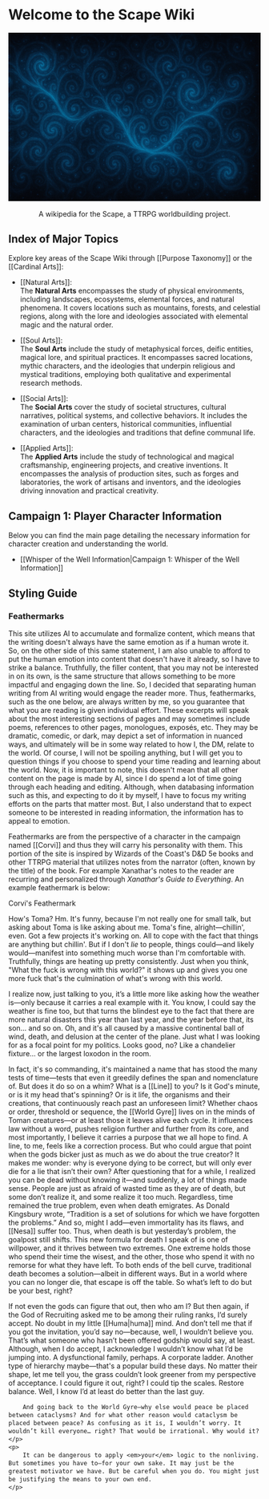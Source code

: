 <!-- wiki-header-section:start -->
# Welcome to the Scape Wiki

![Sourcewaters](wiki_images/Sourcewaters%204.png)

<p style="text-align:center;">A wikipedia for the Scape, a TTRPG worldbuilding project.</p>

<!-- wiki-header-section:end -->

## Index of Major Topics

Explore key areas of the Scape Wiki through [[Purpose Taxonomy]] or the [[Cardinal Arts]]:

- [[Natural Arts]]:  
  The **Natural Arts** encompasses the study of physical environments, including landscapes, ecosystems, elemental forces, and natural phenomena. 
  It covers locations such as mountains, forests, and celestial regions, along with the lore and ideologies associated with elemental magic and the natural order.

- [[Soul Arts]]:  
  The **Soul Arts** include the study of metaphysical forces, deific entities, magical lore, and spiritual practices. It encompasses sacred locations, mythic characters, and the ideologies that underpin religious and mystical traditions, employing both qualitative and experimental research methods.

- [[Social Arts]]:  
  The **Social Arts** cover the study of societal structures, cultural narratives, political systems, and collective behaviors. It includes the examination of urban centers, historical communities, influential characters, and the ideologies and traditions that define communal life.

- [[Applied Arts]]:  
  The **Applied Arts** include the study of technological and magical craftsmanship, engineering projects, and creative inventions. It encompasses the analysis of production sites, such as forges and laboratories, the work of artisans and inventors, and the ideologies driving innovation and practical creativity.

## Campaign 1: Player Character Information

Below you can find the main page detailing the necessary information for character creation and understanding the world.

- [[Whisper of the Well Information|Campaign 1: Whisper of the Well Information]]

## Styling Guide

### Feathermarks

This site utilizes AI to accumulate and formalize content, which means that the writing doesn't always have the same emotion as if a human wrote it. So, on the other side of this same statement, I am also unable to afford to put the human emotion into content that doesn't have it already, so I have to strike a balance. Truthfully, the filler content, that you may not be interested in on its own, is the same structure that allows something to be more impactful and engaging down the line. So, I decided that separating human writing from AI writing would engage the reader more. Thus, feathermarks, such as the one below, are always written by me, so you guarantee that what you are reading is given individual effort. These excerpts will speak about the most interesting sections of pages and may sometimes include poems, references to other pages, monologues, exposés, etc. They may be dramatic, comedic, or dark, may depict a set of information in nuanced ways, and ultimately will be in some way related to how I, the DM, relate to the world. Of course, I will not be spoiling anything, but I will get you to question things if you choose to spend your time reading and learning about the world. Now, it is important to note, this doesn't mean that all other content on the page is made by AI, since I do spend a lot of time going through each heading and editing. Although, when databasing information such as this, and expecting to do it by myself, I have to focus my writing efforts on the parts that matter most. But, I also understand that to expect someone to be interested in reading information, the information has to appeal to emotion. 

Feathermarks are from the perspective of a character in the campaign named [[Corvi]] and thus they will carry his personality with them. This portion of the site is inspired by Wizards of the Coast's D&D 5e books and other TTRPG material that utilizes notes from the narrator (often, known by the title) of the book. For example Xanathar's notes to the reader are recurring and personalized through *Xanathar's Guide to Everything*. An example feathermark is below:

<div class="feathermark">
    <p class="feathermark-attribution">Corvi's Feathermark</p>
    <p>
        How's Toma? Hm. It's funny, because I'm not really one for small talk, but asking about Toma is like asking about me. Toma's fine, alright—chillin', even. Got a few projects it's working on. All to cope with the fact that things are anything but chillin'. But if I don't <em>lie</em> to people, things could—and likely would—manifest into something much worse than I'm comfortable with. Truthfully, things are heating up pretty consistently. Just when you think, "What the fuck is wrong with this world?" it shows up and gives you one more fuck that's the culmination of what's wrong with this world.
    </p>
    <p>
        I realize now, just talking to you, it’s a little more like asking how the weather is—only because it carries a real example with it. You know, I could say the weather is fine too, but that turns the blindest eye to the fact that there are more natural disasters this year than last year, and the year before that, its son… and so on. Oh, and it's all caused by a massive continental ball of wind, death, and delusion at the center of the plane. Just what I was looking for as a focal point for my politics. Looks good, no? Like a chandelier fixture… or the largest loxodon in the room.
    </p>
    <p>
        In fact, it's so commanding, it's maintained a name that has stood the many tests of time—tests that even it greedily defines the span and nomenclature of. But does it do so on a whim? What is a [[Line]] to you? Is it God's minute, or is it my head that's spinning? Or is it life, the organisms and their creations, that continuously reach past an unforeseen limit? Whether chaos or order, threshold or sequence, the [[World Gyre]] lives on in the minds of Toman creatures—or at least those it leaves alive each cycle. It influences law without a word, pushes religion further and further from its core, and most importantly, I believe it carries a purpose that we all hope to find. A line, to me, feels like a correction process. But who could argue that point when the gods bicker just as much as we do about the true creator? 
        It makes me wonder: why is everyone dying to be correct, but will only ever die for a lie that isn’t their own? After questioning that for a while, I realized you can be dead without knowing it—and suddenly, a lot of things made sense. People are just as afraid of wasted time as they are of death, but some don’t realize it, and some realize it too much. Regardless, time remained the true problem, even when death emigrates. 
        As Donald Kingsbury wrote, “Tradition is a set of solutions for which we have forgotten the problems.” And so, might I add—even immortality has its flaws, and [[Nesa]] suffer too. Thus, when death is but yesterday’s problem, the goalpost still shifts. This new formula for death I speak of is one of willpower, and it thrives between two extremes. One extreme holds those who spend their time the wisest, and the other, those who spend it with no remorse for what they have left. 
        To both ends of the bell curve, traditional death becomes a solution—albeit in different ways. But in a world where you can no longer die, that escape is off the table. So what’s left to do but be your best, right?
    </p>
    <p>
        If not even the gods can figure that out, then who am I? But then again, if the God of Recruiting asked me to be among their ruling ranks, I’d surely accept. No doubt in my little [[Huma|huma]] mind. And don’t tell me that if you got the invitation, you’d say no—because, well, I wouldn’t believe you. That’s what someone who hasn’t been offered godship would say, at least. 
        Although, when I do accept, I acknowledge I wouldn’t know what I’d be jumping into. A dysfunctional family, perhaps. A corporate ladder. Another type of hierarchy maybe—that's a popular build these days. No matter their shape, let me tell you, the grass couldn’t look greener from my perspective of acceptance. I could figure it out, right? I could tip the scales. Restore balance. 
        Well, I know I’d at least do better than the last guy.
        
        And going back to the World Gyre—why else would peace be placed between cataclysms? And for what other reason would cataclysm be placed between peace? As confusing as it is, I wouldn’t worry. It wouldn’t kill everyone… right? That would be irrational. Why would it?
    </p>
    <p>
        It can be dangerous to apply <em>your</em> logic to the nonliving. But sometimes you have to—for your own sake. It may just be the greatest motivator we have. But be careful when you do. You might just be justifying the means to your own end.
    </p>
</div>

